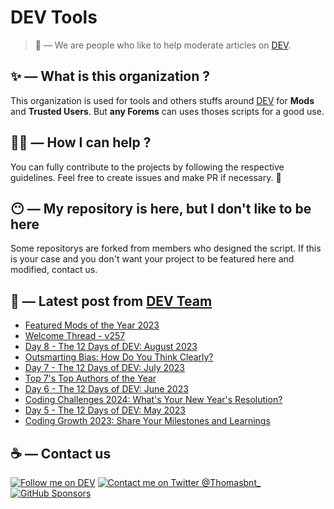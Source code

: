 # DEV Tools

> 🔧 — We are people who like to help moderate articles on [DEV](https://dev.to).

## ✨ — What is this organization ?

This organization is used for tools and others stuffs around [DEV](https://dev.to) for **Mods** and **Trusted Users**. But __any Forems__ can uses thoses scripts for a good use.


## 💪🏼 — How I can help ?

You can fully contribute to the projects by following the respective guidelines. Feel free to create issues and make PR if necessary. 🎉

## 😶 — My repository is here, but I don't like to be here

Some repositorys are forked from members who designed the script. If this is your case and you don't want your project to be featured here and modified, contact us.

## 📝 — Latest post from [DEV Team](https://dev.to/devteam)

<!-- BLOG-POST-LIST:START -->
- [Featured Mods of the Year 2023](https://dev.to/devteam/featured-mods-of-the-year-2023-4726)
- [Welcome Thread - v257](https://dev.to/devteam/welcome-thread-v258-5f23)
- [Day 8 - The 12 Days of DEV: August 2023](https://dev.to/devteam/day-8-the-12-days-of-dev-august-2023-9p4)
- [Outsmarting Bias: How Do You Think Clearly?](https://dev.to/devteam/outsmarting-bias-how-do-you-think-clearly-2971)
- [Day 7 - The 12 Days of DEV: July 2023](https://dev.to/devteam/day-7-the-12-days-of-dev-july-2023-11a4)
- [Top 7&#39;s Top Authors of the Year](https://dev.to/devteam/top-7s-top-authors-of-the-year-120m)
- [Day 6 - The 12 Days of DEV: June 2023](https://dev.to/devteam/day-6-the-12-days-of-dev-june-2023-3kam)
- [Coding Challenges 2024: What&#39;s Your New Year&#39;s Resolution?](https://dev.to/devteam/coding-challenges-2024-whats-your-new-years-resolution-4228)
- [Day 5 - The 12 Days of DEV: May 2023](https://dev.to/devteam/day-5-the-12-days-of-dev-may-2023-1ngg)
- [Coding Growth 2023: Share Your Milestones and Learnings](https://dev.to/devteam/coding-growth-2023-share-your-milestones-and-learnings-27la)
<!-- BLOG-POST-LIST:END -->


## ☕ — Contact us

[![Follow me on DEV](https://img.shields.io/badge/dev.to-%2308090A.svg?&style=for-the-badge&logo=dev.to&logoColor=white&alt=devto)](https://dev.to/thomasbnt)
[![Contact me on Twitter @Thomasbnt_](https://img.shields.io/badge/Contact%20me%20on%20Twitter-%231DA1F2.svg?&style=for-the-badge&logo=twitter&logoColor=white&alt=twitter)](https://twitter.com/messages/1142357270-1142357270?text=Hello,%20I%20contact%20you%20from%20devtotools%20&recipient_id=1142357270) [![GitHub Sponsors](https://img.shields.io/badge/Sponsor%20me-%23EA54AE.svg?&style=for-the-badge&logo=github-sponsors&logoColor=white)](https://github.com/sponsors/thomasbnt)


